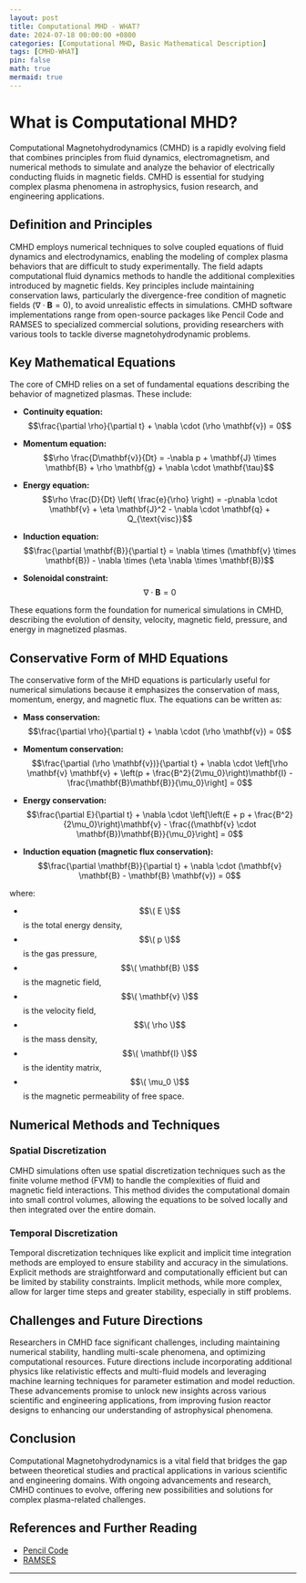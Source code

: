 ```yaml
---
layout: post
title: Computational MHD - WHAT?
date: 2024-07-18 00:00:00 +0800
categories: [Computational MHD, Basic Mathematical Description]
tags: [CMHD-WHAT]
pin: false
math: true
mermaid: true
---
```


# What is Computational MHD?

Computational Magnetohydrodynamics (CMHD) is a rapidly evolving field that combines principles from fluid dynamics, electromagnetism, and numerical methods to simulate and analyze the behavior of electrically conducting fluids in magnetic fields. CMHD is essential for studying complex plasma phenomena in astrophysics, fusion research, and engineering applications.

## Definition and Principles

CMHD employs numerical techniques to solve coupled equations of fluid dynamics and electrodynamics, enabling the modeling of complex plasma behaviors that are difficult to study experimentally. The field adapts computational fluid dynamics methods to handle the additional complexities introduced by magnetic fields. Key principles include maintaining conservation laws, particularly the divergence-free condition of magnetic fields ($\nabla \cdot \mathbf{B} = 0$), to avoid unrealistic effects in simulations. CMHD software implementations range from open-source packages like Pencil Code and RAMSES to specialized commercial solutions, providing researchers with various tools to tackle diverse magnetohydrodynamic problems.

## Key Mathematical Equations

The core of CMHD relies on a set of fundamental equations describing the behavior of magnetized plasmas. These include:

- **Continuity equation:**  
  $$\frac{\partial \rho}{\partial t} + \nabla \cdot (\rho \mathbf{v}) = 0$$

- **Momentum equation:**  
  $$\rho \frac{D\mathbf{v}}{Dt} = -\nabla p + \mathbf{J} \times \mathbf{B} + \rho \mathbf{g} + \nabla \cdot \mathbf{\tau}$$

- **Energy equation:**  
  $$\rho \frac{D}{Dt} \left( \frac{e}{\rho} \right) = -p\nabla \cdot \mathbf{v} + \eta \mathbf{J}^2 - \nabla \cdot \mathbf{q} + Q_{\text{visc}}$$

- **Induction equation:**  
  $$\frac{\partial \mathbf{B}}{\partial t} = \nabla \times (\mathbf{v} \times \mathbf{B}) - \nabla \times (\eta \nabla \times \mathbf{B})$$

- **Solenoidal constraint:**  
  $$\nabla \cdot \mathbf{B} = 0$$

These equations form the foundation for numerical simulations in CMHD, describing the evolution of density, velocity, magnetic field, pressure, and energy in magnetized plasmas.

## Conservative Form of MHD Equations

The conservative form of the MHD equations is particularly useful for numerical simulations because it emphasizes the conservation of mass, momentum, energy, and magnetic flux. The equations can be written as:

- **Mass conservation:**  
  $$\frac{\partial \rho}{\partial t} + \nabla \cdot (\rho \mathbf{v}) = 0$$

- **Momentum conservation:**  
  $$\frac{\partial (\rho \mathbf{v})}{\partial t} + \nabla \cdot \left[\rho \mathbf{v} \mathbf{v} + \left(p + \frac{B^2}{2\mu_0}\right)\mathbf{I} - \frac{\mathbf{B}\mathbf{B}}{\mu_0}\right] = 0$$

- **Energy conservation:**  
  $$\frac{\partial E}{\partial t} + \nabla \cdot \left[\left(E + p + \frac{B^2}{2\mu_0}\right)\mathbf{v} - \frac{(\mathbf{v} \cdot \mathbf{B})\mathbf{B}}{\mu_0}\right] = 0$$

- **Induction equation (magnetic flux conservation):**  
  $$\frac{\partial \mathbf{B}}{\partial t} + \nabla \cdot (\mathbf{v} \mathbf{B} - \mathbf{B} \mathbf{v}) = 0$$

where:

- $$\( E \)$$ is the total energy density,
- $$\( p \)$$ is the gas pressure,
- $$\( \mathbf{B} \)$$ is the magnetic field,
- $$\( \mathbf{v} \)$$ is the velocity field,
- $$\( \rho \)$$ is the mass density,
- $$\( \mathbf{I} \)$$ is the identity matrix,
- $$\( \mu_0 \)$$ is the magnetic permeability of free space.

## Numerical Methods and Techniques

### Spatial Discretization

CMHD simulations often use spatial discretization techniques such as the finite volume method (FVM) to handle the complexities of fluid and magnetic field interactions. This method divides the computational domain into small control volumes, allowing the equations to be solved locally and then integrated over the entire domain.

### Temporal Discretization

Temporal discretization techniques like explicit and implicit time integration methods are employed to ensure stability and accuracy in the simulations. Explicit methods are straightforward and computationally efficient but can be limited by stability constraints. Implicit methods, while more complex, allow for larger time steps and greater stability, especially in stiff problems.

## Challenges and Future Directions

Researchers in CMHD face significant challenges, including maintaining numerical stability, handling multi-scale phenomena, and optimizing computational resources. Future directions include incorporating additional physics like relativistic effects and multi-fluid models and leveraging machine learning techniques for parameter estimation and model reduction. These advancements promise to unlock new insights across various scientific and engineering applications, from improving fusion reactor designs to enhancing our understanding of astrophysical phenomena.

## Conclusion

Computational Magnetohydrodynamics is a vital field that bridges the gap between theoretical studies and practical applications in various scientific and engineering domains. With ongoing advancements and research, CMHD continues to evolve, offering new possibilities and solutions for complex plasma-related challenges.

## References and Further Reading

- [Pencil Code](https://pencil-code.nordita.org/)
- [RAMSES](https://www.ics.uzh.ch/~teyssier/Site/RAMSES.html)

---
